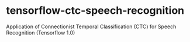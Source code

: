 # tensorflow-ctc-speech-recognition
Application of Connectionist Temporal Classification (CTC) for Speech Recognition (Tensorflow 1.0)
